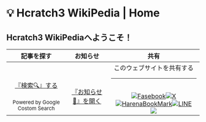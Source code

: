 # 💡 Hcratch3 WikiPedia | Home

## Hcratch3 WikiPediaへようこそ！

<link href=”https://use.fontawesome.com/releases/v6.0.0/css/all.css” rel=”stylesheet”>

| 記事を探す | お知らせ　| 共有 |
| :-: | :-: | :-: |
| <br><br> [『検索🔍️』する](search.md) <br><br> <sub>Powered by Google Costom Search</sub> | <br><br> [『お知らせ📢』を開く](announce.md) | このウェブサイトを共有する <br> <hr> <br> <a href="http://www.facebook.com/share.php?u=https://hcratch3.github.io/wiki" rel="nofollow noopener" target="_blank">![Fasebook](https://img.icons8.com/?size=50&id=13912&format=png&color=000000)</a><a href="https://twiter.com/share?url=https://hcratch3.github.io/wiki" rel="nofollow noopener" target="_blank">![X](https://img.icons8.com/?size=50&id=ClbD5JTFM7FA&format=png&color=000000)</a><a href="http://b.hatena.ne.jp/add?mode=confirm&url=https://hcratch3.github.io/wiki&title=Hcratch3WikiPedia" rel="nofollow noopener" target="_blank">![HarenaBookMark](https://img.icons8.com/?size=50&id=21747&format=png&color=000000)</a><a href="http://line.me/R/msg/text/?https://hcratch3.github.io/wiki%0aHcratch3WikiPedia" target="_blank" rel="nofollow noopener">![LINE](https://img.icons8.com/?size=50&id=21746&format=png&color=000000)</a><br><a href="http://getpocket.com/edit?url=https://hcratch3.github.io/wiki&title=Hcratch3WikiPedia" rel="nofollow" rel="nofollow" target="_blank">![](https://icons.iconarchive.com/icons/papirus-team/papirus-apps/48/pocket-icon.png)</a>
